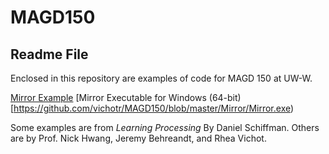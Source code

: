 # MAGD150
## Readme File

Enclosed in this repository are examples of code for MAGD 150 at UW-W. 

[Mirror Example](https://github.com/vichotr/MAGD150/blob/master/Mirror/Mirror.pde)
[Mirror Executable for Windows (64-bit)[https://github.com/vichotr/MAGD150/blob/master/Mirror/Mirror.exe)

Some examples are from *Learning Processing* By Daniel Schiffman. Others are by Prof. Nick Hwang, Jeremy Behreandt, and Rhea Vichot. 

